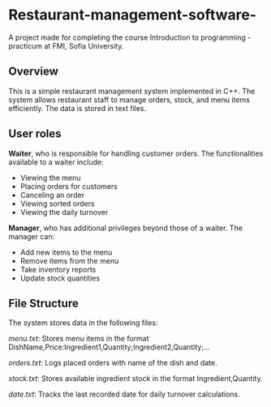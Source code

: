 # Restaurant-management-software-

A project made for completing the course Introduction to programming - practicum at FMI, Sofia University.

## Overview

This is a simple restaurant management system implemented in C++. The system allows restaurant staff to manage orders, stock, and menu items efficiently. The data is stored in text files.

## User roles

 **Waiter**, who is responsible for handling customer orders. The functionalities available to a waiter include:
 
- Viewing the menu
- Placing orders for customers
- Canceling an order
- Viewing sorted orders
- Viewing the daily turnover

**Manager**, who has additional privileges beyond those of a waiter. The manager can:

- Add new items to the menu
- Remove items from the menu
- Take inventory reports
- Update stock quantities

## File Structure

The system stores data in the following files:

*menu.txt*: Stores menu items in the format DishName,Price:Ingredient1,Quantity;Ingredient2,Quantity;...

*orders.txt*: Logs placed orders with name of the dish and date.

*stock.txt*: Stores available ingredient stock in the format Ingredient,Quantity.

*date.txt*: Tracks the last recorded date for daily turnover calculations.
